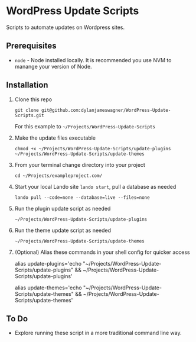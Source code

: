 # WordPress Update Scripts

Scripts to automate updates on Wordpress sites.

## Prerequisites
- `node` - Node installed locally. It is recommended you use NVM to manange your version of Node.

## Installation

1. Clone this repo

    `git clone git@github.com:dylanjameswagner/WordPress-Update-Scripts.git`

    For this example to `~/Projects/WordPress-Update-Scripts`

2. Make the update files executable

    `chmod +x ~/Projects/WordPress-Update-Scripts/update-plugins ~/Projects/WordPress-Update-Scripts/update-themes`

3. From your terminal change directory into your project

    `cd ~/Projects/exampleproject.com/`

4. Start your local Lando site `lando start`, pull a database as needed

    `lando pull --code=none --database=live --files=none`

5. Run the plugin update script as needed

    `~/Projects/WordPress-Update-Scripts/update-plugins`

6. Run the theme update script as needed

    `~/Projects/WordPress-Update-Scripts/update-themes`

7. (Optional) Alias these commands in your shell config for quicker access

    alias update-plugins='echo "~/Projects/WordPress-Update-Scripts/update-plugins" && ~/Projects/WordPress-Update-Scripts/update-plugins'

    <!-- break -->

    alias update-themes='echo "~/Projects/WordPress-Update-Scripts/update-themes" && ~/Projects/WordPress-Update-Scripts/update-themes'

## To Do

- Explore running these script in a more traditional command line way.
